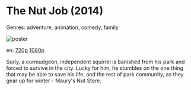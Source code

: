 # The Nut Job (2014)

Genres: adventure, animation, comedy, family

![poster](http://image.tmdb.org/t/p/w500/rXdSfDu08cs0fU9S6l3AK1bJqy8.jpg)

en:
  [720p](magnet:?xt=urn:btih:32B528BFCD7EBAF5A410946124D5AA5C3C96E7D7&tr=udp://glotorrents.pw:6969/announce&tr=udp://tracker.opentrackr.org:1337/announce&tr=udp://torrent.gresille.org:80/announce&tr=udp://tracker.openbittorrent.com:80&tr=udp://tracker.coppersurfer.tk:6969&tr=udp://tracker.leechers-paradise.org:6969&tr=udp://p4p.arenabg.ch:1337&tr=udp://tracker.internetwarriors.net:1337)
  [1080p](magnet:?xt=urn:btih:76CCEC6731DA0720E039791637D5DD2463DC8B8A&tr=udp://glotorrents.pw:6969/announce&tr=udp://tracker.opentrackr.org:1337/announce&tr=udp://torrent.gresille.org:80/announce&tr=udp://tracker.openbittorrent.com:80&tr=udp://tracker.coppersurfer.tk:6969&tr=udp://tracker.leechers-paradise.org:6969&tr=udp://p4p.arenabg.ch:1337&tr=udp://tracker.internetwarriors.net:1337)
  


Surly, a curmudgeon, independent squirrel is banished from his park and forced to survive in the city. Lucky for him, he stumbles on the one thing that may be able to save his life, and the rest of park community, as they gear up for winter - Maury's Nut Store.